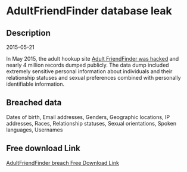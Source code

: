 # AdultFriendFinder database leak

## Description

2015-05-21

In May 2015, the adult hookup site <a href="http://www.bbc.com/news/business-32839196" target="_blank" rel="noopener">Adult FriendFinder was hacked</a> and nearly 4 million records dumped publicly. The data dump included extremely sensitive personal information about individuals and their relationship statuses and sexual preferences combined with personally identifiable information.

## Breached data

Dates of birth, Email addresses, Genders, Geographic locations, IP addresses, Races, Relationship statuses, Sexual orientations, Spoken languages, Usernames

## Free download Link

[AdultFriendFinder breach Free Download Link](https://tinyurl.com/2b2k277t)